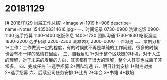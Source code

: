 # 20181129

[# 2018/11/29 肖威工作总结]
<image w=1919 h=906 describe= name=Notes_1543508314616.jpg>
一、时间记录
0730-0900 洗漱吃饭
0900-1130 选手招募
1130-1400 吃饭休息
1400-1730 团队沟通
1730-1830 吃饭溜达
1830-2200 选手招募
2200-2300 洗漱休闲
2300-0000 工作沟通
二、案例分析
1+工作：工作做到一定的程度，有的时候就不再是单纯的工作问题，很多的时候也会有不一样的感情在里面。
三、自我反思
1+对于整个区块链的环境，对于人生的理解，对于未来的发展的方向，其实都有了很大的理解，整个人其实也成熟了非常多。
四、完成任务
1+选手招募
2+团队沟通
五、明日计划安排
1+财务对接
2+选手招募
六、后续公司任务安排
1+比赛 2+年会 3+书籍 4+教培
